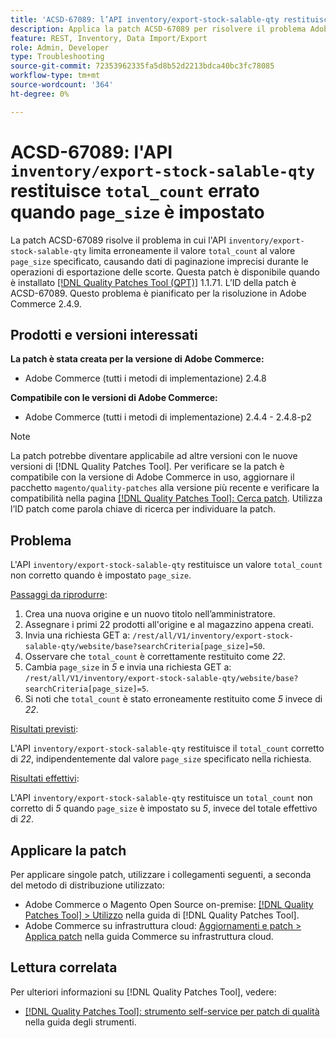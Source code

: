 ```yaml
---
title: 'ACSD-67089: l’API inventory/export-stock-salable-qty restituisce total_count errato quando viene impostato page_size'
description: Applica la patch ACSD-67089 per risolvere il problema Adobe Commerce per cui l’API "inventory/export-stock-salable-qty" limita erroneamente il valore "total_count" alla "page_size" specificata, generando dati di paginazione imprecisi durante le operazioni di esportazione delle scorte.
feature: REST, Inventory, Data Import/Export
role: Admin, Developer
type: Troubleshooting
source-git-commit: 72353962335fa5d8b52d2213bdca40bc3fc78085
workflow-type: tm+mt
source-wordcount: '364'
ht-degree: 0%

---
```


# ACSD-67089: l&#39;API `inventory/export-stock-salable-qty` restituisce `total_count` errato quando `page_size` è impostato

La patch ACSD-67089 risolve il problema in cui l&#39;API `inventory/export-stock-salable-qty` limita erroneamente il valore `total_count` al valore `page_size` specificato, causando dati di paginazione imprecisi durante le operazioni di esportazione delle scorte. Questa patch è disponibile quando è installato [[!DNL Quality Patches Tool (QPT)]](/help/tools/quality-patches-tool/quality-patches-tool-to-self-serve-quality-patches.md) 1.1.71. L’ID della patch è ACSD-67089. Questo problema è pianificato per la risoluzione in Adobe Commerce 2.4.9.

## Prodotti e versioni interessati

**La patch è stata creata per la versione di Adobe Commerce:**

* Adobe Commerce (tutti i metodi di implementazione) 2.4.8

**Compatibile con le versioni di Adobe Commerce:**

* Adobe Commerce (tutti i metodi di implementazione) 2.4.4 - 2.4.8-p2

>[!NOTE]
>
>La patch potrebbe diventare applicabile ad altre versioni con le nuove versioni di [!DNL Quality Patches Tool]. Per verificare se la patch è compatibile con la versione di Adobe Commerce in uso, aggiornare il pacchetto `magento/quality-patches` alla versione più recente e verificare la compatibilità nella pagina [[!DNL Quality Patches Tool]: Cerca patch](https://experienceleague.adobe.com/tools/commerce-quality-patches/index.html?lang=it). Utilizza l’ID patch come parola chiave di ricerca per individuare la patch.

## Problema

L&#39;API `inventory/export-stock-salable-qty` restituisce un valore `total_count` non corretto quando è impostato `page_size`.

<u>Passaggi da riprodurre</u>:

1. Crea una nuova origine e un nuovo titolo nell’amministratore.
1. Assegnare i primi 22 prodotti all&#39;origine e al magazzino appena creati.
1. Invia una richiesta GET a:
   `/rest/all/V1/inventory/export-stock-salable-qty/website/base?searchCriteria[page_size]=50`.
1. Osservare che `total_count` è correttamente restituito come *22*.
1. Cambia `page_size` in *5* e invia una richiesta GET a:
   `/rest/all/V1/inventory/export-stock-salable-qty/website/base?searchCriteria[page_size]=5`.
1. Si noti che `total_count` è stato erroneamente restituito come *5* invece di *22*.

<u>Risultati previsti</u>:

L&#39;API `inventory/export-stock-salable-qty` restituisce il `total_count` corretto di *22*, indipendentemente dal valore `page_size` specificato nella richiesta.

<u>Risultati effettivi</u>:

L&#39;API `inventory/export-stock-salable-qty` restituisce un `total_count` non corretto di *5* quando `page_size` è impostato su *5*, invece del totale effettivo di *22*.

## Applicare la patch

Per applicare singole patch, utilizzare i collegamenti seguenti, a seconda del metodo di distribuzione utilizzato:

* Adobe Commerce o Magento Open Source on-premise: [[!DNL Quality Patches Tool] > Utilizzo](/help/tools/quality-patches-tool/usage.md) nella guida di [!DNL Quality Patches Tool].
* Adobe Commerce su infrastruttura cloud: [Aggiornamenti e patch > Applica patch](https://experienceleague.adobe.com/docs/commerce-cloud-service/user-guide/develop/upgrade/apply-patches.html?lang=it) nella guida Commerce su infrastruttura cloud.

## Lettura correlata

Per ulteriori informazioni su [!DNL Quality Patches Tool], vedere:

* [[!DNL Quality Patches Tool]: strumento self-service per patch di qualità](/help/tools/quality-patches-tool/quality-patches-tool-to-self-serve-quality-patches.md) nella guida degli strumenti.
